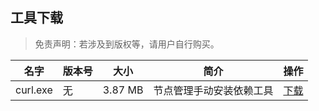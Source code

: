 ## 工具下载

> 免责声明：若涉及到版权等，请用户自行购买。

| 名字               | 版本号    | 大小   | 简介                                      | 操作                                                                       |
| -------------------| -------- | ------ | ----------------------------------------| ---------------------------------------------------------------------------------------- |
| curl.exe | 无 | 3.87 MB | 节点管理手动安装依赖工具 | [下载](https://bktencent-1252002024.file.myqcloud.com/curl.exe) |
